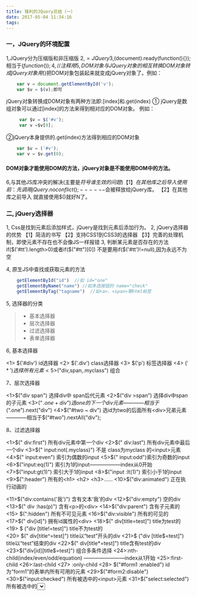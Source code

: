 ```yaml
---
title: 锋利的JQuery总结（一）
date: 2017-05-04 11:34:16
tags:
---
```


### 一，JQuery的环境配置
1,JQuery分为压缩版和非压缩版
2,$=JQuery
3,$(document).ready(function(){});相当于$(function(){});
4,//注释用
5,DOM对象与JQuery对象的相互转换
    DOM对象转成jQuery对象 用$()把DOM对象包装起来就变成jQuery对象了。例如：
```javascript
    var v = document.getElementById('v');
    var $v = $(v);即可
```
jQuery对象转换成DOM对象有两种方法即:[index]和.get(index)
    ① jQuery是数组对象可以通过[index]的方法来得到相对应的DOM对象。
    例如：
```javascript
     var $v = $('#v');
     var v =$v[0];
```
 ②jQuery本身提供的.get(index)方法得到相应的DOM对象
```javascript
    var $v = ('#v');
    var v = $v.get(0);
```
#### DOM对象才能使用DOM的方法，jQuery对象是不能使用DOM中的方法。
6,与其他JS库冲突的解决(主要是$符号谁生效的问题)
    【1】在其他库之后导入
        使用前：先调用jQuery.noconflict();------$会被释放给jQuery库。
    【2】在其他库之前导入
        就直接使用$()就好N了。

### 二, jQuery选择器
1, Css是找到元素后添加样式，jQuery是找到元素后添加行为。
2, jQuery选择器的优势
    【1】简洁的书写
    【2】支持CSS1到CSS3的选择器
    【3】完善的处理机制，即使元素不存在也不会像JS一样报错
3, 判断某元素是否存在的方法
    if($('#tt').length>0)或者if($("#tt")[0])  不是要用if($('#tt')!=null),因为永远不为空

4, 原生JS中查找或获取元素的方法
```javascript
    getElementById("id")  //如 id="one"
    getElementByName("name") //如多选按钮的 name="check"
    getElementByTag("tagname")  //如<a>、<span>等html标签
```
    
5, 选择器的分类
> * 基本选择器
> * 层次选择器
> * 过滤选择器
> * 表单选择器

6, 基本选择器

<1> $('#div') id选择器
<2> $('.div') class选择器
<3> $('p') 标签选择器
<4> $('*') 选择所有元素
<5>$("div,span,.myclass") 组合

7、层次选择器

<1>$("div span")  选择div中  span后代元素
<2>$(“div >span”) 选择div中span的子元素
<3>$(“.one + div”)选one的下一个div元素————相当于$(“.one”).next("div")
<4>$("#two ~ div") 选id为two的后面所有<div>兄弟元素————相当于$(“#two”).nextAll("div");

8、过滤选择器

<1>$(" div:first") 所有div元素中第一个div 
<2>$(" div:last") 所有div元素中最后一个div
<3>$(" input:not(.myclass)") 不是 class为myclass 的<input>元素
<4>$(" input:even") 索引为偶数的input
<5>$(" input:odd")索引为奇数的input
<6>$("input:eq(1)") 索引为1的input——————index从0开始
<7>$("input:gt(1)")  索引大于1的input
<8>$("input :lt(1)") 索引小于1的input
<9>$(":header")  所有的<h1> <h2> <h3>......
<10>$("div:animated") 正在执行动画的<div>
<11>$("div:contains('我')")   含有文本‘我’的div
<12>$("div:empty")  空的div
<13>$(" div :has(p)")   含有<p>的<div>
<14>$("div:parent")       含有子元素的<div>
<15> $(":hidden")    所有不可见元素
<16>$("div:visible")   所有的可见的<div>
<17>$(" div[id]")      拥有id属性的<div>
<18>$(" div[title=test]")    title为test的<div>
<19> $ ("div [title!=test]") title不为test的<div>
<20> $(" div[title^=test]")    title以“test”开头的div
<21>$ ("div [title$=test]")    title以“test”结束的div
<22>$(" div[title*=test]")          title含有test的div
<23>$("div[id][title$=test]")     组合多条件选择
<24>:nth-child(index/even/odd/equation)  ————————index从1开始
<25>:first-child
<26>:last-child
<27> :only-child
<28> $("#form1 :enabled")            id为“form1”的表单内所有可用的元素
<29>$("#form2:disable")
<30>$("input:checked")         所有被选中的<input>元素
<31>$("select:selected")       所有被选中的<select>元素
<32>$(":input")                   所有<input> <textarea><select><button> 元素
<33>$(":text")                    所有单行文本框
<34>$(":password")           所有密码框
<35>$(":radio")                   所有单选框 
<36>$(":checkbox")             所有复选框
<37>$(":submit")               所有的提交按钮
<38>$(":image")          所有图像按钮
<39>$(":reset")              所有重置按钮
<40>$(":button")    所有按钮
<41>$(":file")            所有上传域
<42>$(":hidden")            所有不可见元素

 9、.click()事件中添加return false 可以使链接不跳转

10、添加与去除样式
    removeClass()
    addClass()
    //这两个可以用一个 **toggleClass()** 代替


11、要时刻记住，如果用户禁用了javascript后，你的页面是不能正常处理

12、toggle()方法交替一组鼠标点击的动作

hover()方法交替一组鼠标滑过的动作

13、end() 方法可以返回到上一个可以操作的元素

14 .closest(selector) :从元素本身开始，在DOM 树上逐级向上级元素匹配，并返回最先匹配的祖先元素。
    selector: 匹配元素的选择器字符串。，例如:标签ul，li, p, div ....; class ,id 等。 
##### .closest( selector [, context ] )
   context 如果提供这个参数，那么在这个DOM元素内查找匹配的元素，可以使用这个参数减小查找范围，如果在这个在这个DOM元素内没有查找到匹配的元素，那么返回空的jQuery对象。可选参数
#### .closest( jQuery object )
    jQuery object
    类型: jQuery
    一个用于匹配元素的jQuery对象。
##### .closest( element )
    element
    类型: Element
    一个用于匹配元素的DOM元素。
![图片位置](/assets/blogimg/closest.png)
### 15, .index() 匹配的元素中搜索给定元素的索引值，从0开始计数。






























